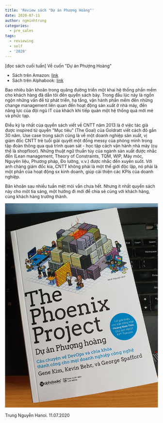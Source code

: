 ```yaml
---
title: 'Review sách "Dự án Phượng Hoàng"'
date: 2020-07-11
author: ngminhtrung
categories:
  - pre_sales
tags:
  - reviewing
  - self
  - '2020'
---
```


[đọc sách cuối tuần] Về cuốn "Dự án Phượng Hoàng"
- Sách trên Amazon: [link](https://www.amazon.com/Phoenix-Project-DevOps-Helping-Business/dp/0988262592)
- Sách trên Alphabook: [link](https://shop.alphabooks.vn/du-an-phuong-hoang-229k-p21253911.html)

Bao nhiêu băn khoăn trong quãng đường triển một khai hệ thống phần mềm cho khách hàng đã dẫn tôi đến quyển sách bày. Trong đầu lúc này là ngồn ngộn những vấn đề từ phát triển, hạ tầng, vận hành phần mềm đến những change management liên quan đến hoạt động sản xuất ở nhà máy, đến năng lực của đội ngũ IT của khách khi tiếp quản một hệ thống quá mới mẻ và phức tạp.

Điều kỳ lạ nhất của quyển sách viết về CNTT năm 2013 là ở việc tác giả được inspired từ quyển "Mục tiêu" (The Goal) của Goldratt viết cách đó gần 30 năm. Use case trong sách cũng là về một doanh nghiệp sản xuất, vị giám đốc CNTT trẻ tuổi giải quyết một đống messy của phòng mình trong tập đoàn thông qua quá trình quan sát - học tập cách vận hành nhà máy (cụ thể là shopfloor). Những thuật ngữ thuần túy của ngành sản xuất được nhắc đến (Lean management, Theory of Constraints, TQM, WIP, Máy móc, Nguyên liệu, Phương pháp, Đo lường, v.v.) được nhắc đến xuyên suốt. Với anh chàng giám đốc kia, CNTT không phải là một thế giới độc lập, nó phải là một phần của hoạt động sx kinh doanh, giúp cải thiện các KPIs của doanh nghiệp.

Băn khoăn sau nhiều tuần mệt mỏi vẫn chưa hết. Nhưng ít nhất quyển sách này cho môt tia sáng, một hướng đi mới để chia sẻ cùng với khách hàng, cùng khách hàng trưởng thành.

![bìa sách](./figure1.jpg)


Trung Nguyễn 
Hanoi. 11.07.2020